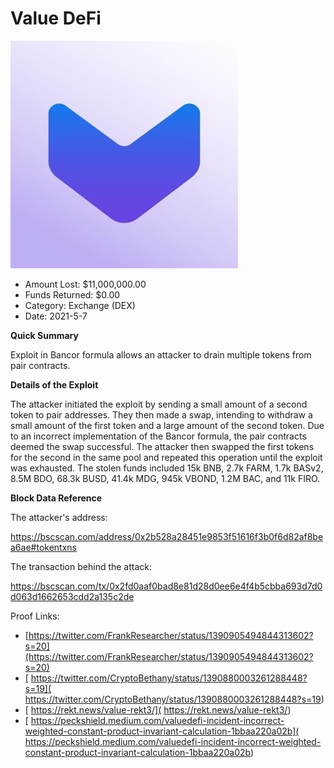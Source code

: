 # Value DeFi
![Value DeFi](/rektimages/Value-DeFi.png)
- Amount Lost: $11,000,000.00
- Funds Returned: $0.00
- Category: Exchange (DEX)
- Date: 2021-5-7

**Quick Summary**

Exploit in Bancor formula allows an attacker to drain multiple tokens from pair contracts.

  


 **Details of the Exploit**

The attacker initiated the exploit by sending a small amount of a second token to pair addresses. They then made a swap, intending to withdraw a small amount of the first token and a large amount of the second token. Due to an incorrect implementation of the Bancor formula, the pair contracts deemed the swap successful. The attacker then swapped the first tokens for the second in the same pool and repeated this operation until the exploit was exhausted. The stolen funds included 15k BNB, 2.7k FARM, 1.7k BASv2, 8.5M BDO, 68.3k BUSD, 41.4k MDG, 945k VBOND, 1.2M BAC, and 11k FIRO.

  


 **Block Data Reference**

The attacker's address:

https://bscscan.com/address/0x2b528a28451e9853f51616f3b0f6d82af8bea6ae#tokentxns

The transaction behind the attack:

https://bscscan.com/tx/0x2fd0aaf0bad8e81d28d0ee6e4f4b5cbba693d7d0d063d1662653cdd2a135c2de


Proof Links:
- [https://twitter.com/FrankResearcher/status/1390905494844313602?s=20](https://twitter.com/FrankResearcher/status/1390905494844313602?s=20)
- [ https://twitter.com/CryptoBethany/status/1390880003261288448?s=19]( https://twitter.com/CryptoBethany/status/1390880003261288448?s=19)
- [ https://rekt.news/value-rekt3/]( https://rekt.news/value-rekt3/)
- [ https://peckshield.medium.com/valuedefi-incident-incorrect-weighted-constant-product-invariant-calculation-1bbaa220a02b]( https://peckshield.medium.com/valuedefi-incident-incorrect-weighted-constant-product-invariant-calculation-1bbaa220a02b)


